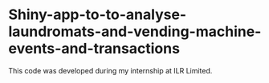 # Shiny-app-to-to-analyse-laundromats-and-vending-machine-events-and-transactions

This code was developed during my internship at ILR Limited.
